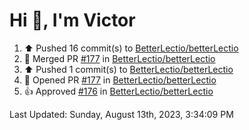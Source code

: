 <h1>Hi 👋, I'm Victor </h1>

<!--RECENT_ACTIVITY:start-->
1. ⬆️ Pushed 16 commit(s) to [BetterLectio/betterLectio](https://github.com/BetterLectio/betterLectio)<br>
2. 🎉 Merged PR [#177](https://github.com/BetterLectio/betterLectio/pull/177) in [BetterLectio/betterLectio](https://github.com/BetterLectio/betterLectio)<br>
3. ⬆️ Pushed 1 commit(s) to [BetterLectio/betterLectio](https://github.com/BetterLectio/betterLectio)<br>
4. 💪 Opened PR [#177](https://github.com/BetterLectio/betterLectio/pull/177) in [BetterLectio/betterLectio](https://github.com/BetterLectio/betterLectio)<br>
5. 👍 Approved [#176](https://github.com/BetterLectio/betterLectio/pull/176#pullrequestreview-1569346942) in [BetterLectio/betterLectio](https://github.com/BetterLectio/betterLectio)<br>
<!--RECENT_ACTIVITY:end-->

<!--RECENT_ACTIVITY:last_update-->
Last Updated: Sunday, August 13th, 2023, 3:34:09 PM
<!--RECENT_ACTIVITY:last_update_end-->
